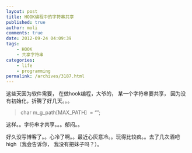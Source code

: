 ```yaml
---
layout: post
title: HOOK编程中的字符串共享
published: true
author: moli
comments: true
date: 2012-09-24 04:09:39
tags:
    - HOOK
    - 共享字符串
categories:
    - life
    - programming
permalink: /archives/3187.html
---
```

这些天因为软件需要， 在做hook编程，大爷的， 某一个字符串要共享， 因为没有初始化，折腾了好几天。。。

> char m\_g\_path[MAX_PATH]  = &#8220;&#8221;;

这样。。字符串才共享。。。郁闷。。

好久没写博客了。。心冷了啊。。最近心灰意冷。。玩得比较疯。。去了几次酒吧high（我会告诉你， 我没有把妹子吗？）。

&nbsp;